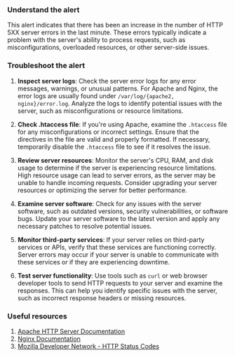 ### Understand the alert

This alert indicates that there has been an increase in the number of HTTP 5XX server errors in the last minute. These errors typically indicate a problem with the server's ability to process requests, such as misconfigurations, overloaded resources, or other server-side issues.

### Troubleshoot the alert

1. **Inspect server logs**: Check the server error logs for any error messages, warnings, or unusual patterns. For Apache and Nginx, the error logs are usually found under `/var/log/{apache2, nginx}/error.log`. Analyze the logs to identify potential issues with the server, such as misconfigurations or resource limitations.

2. **Check .htaccess file**: If you're using Apache, examine the `.htaccess` file for any misconfigurations or incorrect settings. Ensure that the directives in the file are valid and properly formatted. If necessary, temporarily disable the `.htaccess` file to see if it resolves the issue.

3. **Review server resources**: Monitor the server's CPU, RAM, and disk usage to determine if the server is experiencing resource limitations. High resource usage can lead to server errors, as the server may be unable to handle incoming requests. Consider upgrading your server resources or optimizing the server for better performance.

4. **Examine server software**: Check for any issues with the server software, such as outdated versions, security vulnerabilities, or software bugs. Update your server software to the latest version and apply any necessary patches to resolve potential issues.

5. **Monitor third-party services**: If your server relies on third-party services or APIs, verify that these services are functioning correctly. Server errors may occur if your server is unable to communicate with these services or if they are experiencing downtime.

6. **Test server functionality**: Use tools such as `curl` or web browser developer tools to send HTTP requests to your server and examine the responses. This can help you identify specific issues with the server, such as incorrect response headers or missing resources.

### Useful resources

1. [Apache HTTP Server Documentation](https://httpd.apache.org/docs/)
2. [Nginx Documentation](https://nginx.org/en/docs/)
3. [Mozilla Developer Network - HTTP Status Codes](https://developer.mozilla.org/en-US/docs/Web/HTTP/Status)

